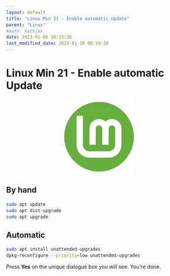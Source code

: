 ```yaml
---
layout: default
title: "Linux Min 21 - Enable automatic Update"
parent: "Linux"
#math: mathjax
date: 2023-01-06 16:15:28
last_modified_date: 2023-01-10 08:59:30
---
```


# Linux Min 21 - Enable automatic Update

<div align="center">
<img src="./assets/image-21.webp" alt="" loading="lazy"/>
</div>

## By hand

```bash
sudo apt update
sudo apt dist-upgrade
sudo apt upgrade
```

## Automatic
```bash
sudo apt install unattended-upgrades
dpkg-reconfigure --priority=low unattended-upgrades
```

Press **Yes** on the unique dialogue box you will see.
You're done.


